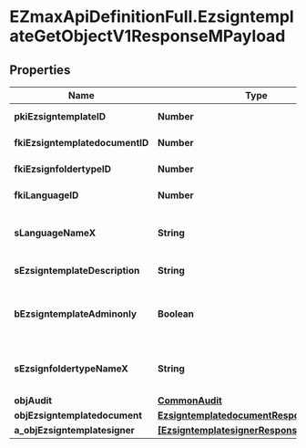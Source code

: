 # EZmaxApiDefinitionFull.EzsigntemplateGetObjectV1ResponseMPayload

## Properties

Name | Type | Description | Notes
------------ | ------------- | ------------- | -------------
**pkiEzsigntemplateID** | **Number** | The unique ID of the Ezsigntemplate | 
**fkiEzsigntemplatedocumentID** | **Number** | The unique ID of the Ezsigntemplatedocument | [optional] 
**fkiEzsignfoldertypeID** | **Number** | The unique ID of the Ezsignfoldertype. | 
**fkiLanguageID** | **Number** | The unique ID of the Language.  Valid values:  |Value|Description| |-|-| |1|French| |2|English| | 
**sLanguageNameX** | **String** | The Name of the Language in the language of the requester | 
**sEzsigntemplateDescription** | **String** | The description of the Ezsigntemplate | 
**bEzsigntemplateAdminonly** | **Boolean** | Whether the Ezsigntemplate can be accessed by admin users only (eUserType&#x3D;Normal) | 
**sEzsignfoldertypeNameX** | **String** | The name of the Ezsignfoldertype in the language of the requester | 
**objAudit** | [**CommonAudit**](CommonAudit.md) |  | 
**objEzsigntemplatedocument** | [**EzsigntemplatedocumentResponse**](EzsigntemplatedocumentResponse.md) |  | [optional] 
**a_objEzsigntemplatesigner** | [**[EzsigntemplatesignerResponseCompound]**](EzsigntemplatesignerResponseCompound.md) |  | 


